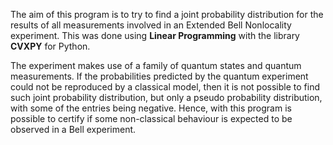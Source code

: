 The aim of this program is to try to find a joint probability distribution for the results of all measurements involved in an Extended Bell Nonlocality experiment. This was done using **Linear Programming** with the library **CVXPY** for Python.

The experiment makes use of a family of quantum states and quantum measurements. If the probabilities predicted by the quantum experiment could not be reproduced by a classical model, then it is not possible to find such joint probability distribution, but only a pseudo probability distribution, with some of the entries being negative. Hence, with this program is possible to certify if some non-classical behaviour is expected to be observed in a Bell experiment.
